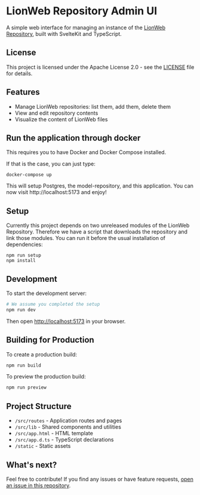 # LionWeb Repository Admin UI

A simple web interface for managing an instance of the [LionWeb Repository](https://github.com/LionWeb-io/lionweb-repository), built with SvelteKit and TypeScript.

## License

This project is licensed under the Apache License 2.0 - see the [LICENSE](LICENSE) file for details.

## Features

- Manage LionWeb repositories: list them, add them, delete them
- View and edit repository contents
- Visualize the content of LionWeb files

## Run the application through docker

This requires you to have Docker and Docker Compose installed.

If that is the case, you can just type:
```
docker-compose up
```

This will setup Postgres, the model-repository, and this application.
You can now visit http://localhost:5173 and enjoy!

## Setup

Currently this project depends on two unreleased modules of the LionWeb Repository. Therefore we have a script
that downloads the repository and link those modules. You can run it before the usual installation of dependencies:

```
npm run setup
npm install
```

## Development

To start the development server:

```bash
# We assume you completed the setup
npm run dev
```

Then open [http://localhost:5173](http://localhost:5173) in your browser.

## Building for Production

To create a production build:

```bash
npm run build
```

To preview the production build:

```bash
npm run preview
```

## Project Structure

- `/src/routes` - Application routes and pages
- `/src/lib` - Shared components and utilities
- `/src/app.html` - HTML template
- `/src/app.d.ts` - TypeScript declarations
- `/static` - Static assets

## What's next?

Feel free to contribute! If you find any issues or have feature requests, 
[open an issue in this repository](https://github.com/LionWeb-io/lionweb-repo-admin-ui/issues).
